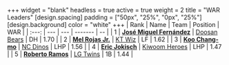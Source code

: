 +++
widget = "blank"
headless = true
active = true
weight = 2
title = "WAR Leaders"
[design.spacing]
padding = ["50px", "25%", "0px", "25%"]
[design.background]
color = "white"
+++
| Rank | Name | Team | Position | WAR |
| :---: | --- | --- | ------- | -- |
| 1 | [**José Miguel Fernández**](/players/12514) | [Doosan Bears](/teams/DoosanBears) | DH | 1.70 |
| 2 | [**Mel Rojas Jr.**](/players/11380) | [KT Wiz](/teams/KTWiz) | LF | 1.62 |
| 3 | [**Koo Chang-mo**](/players/7698) | [NC Dinos](/teams/NCDinos) | LHP | 1.56 |
| 4 | [**Eric Jokisch**](/players/12885) | [Kiwoom Heroes](/teams/KiwoomHeroes) | LHP | 1.47 |
| 5 | [**Roberto Ramos**](/players/13795) | [LG Twins](/teams/LGTwins) | 1B | 1.44 |
